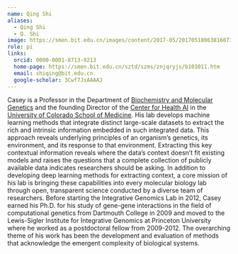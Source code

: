 ```yaml
---
name: Qing Shi
aliases:
  - Qing Shi
  - Q. Shi
image: https://smen.bit.edu.cn/images/content/2017-05/20170518063816073610.png
role: pi
links:
  orcid: 0000-0001-8713-9213
  home-page: https://smen.bit.edu.cn/sztd/szms/znjqryjs/b101011.htm
  email: shiqing@bit.edu.cn
  google-scholar: 3Cwf7JsAAAAJ
---
```


Casey is a Professor in the Department of [Biochemistry and Molecular Genetics](https://medschool.cuanschutz.edu/biochemistry) and the founding Director of the [Center for Health AI](https://medschool.cuanschutz.edu/ai) in the [University of Colorado School of Medicine](https://medschool.cuanschutz.edu/).
His lab develops machine learning methods that integrate distinct large-scale datasets to extract the rich and intrinsic information embedded in such integrated data.
This approach reveals underlying principles of an organism’s genetics, its environment, and its response to that environment.
Extracting this key contextual information reveals where the data’s context doesn’t fit existing models and raises the questions that a complete collection of publicly available data indicates researchers should be asking.
In addition to developing deep learning methods for extracting context, a core mission of his lab is bringing these capabilities into every molecular biology lab through open, transparent science conducted by a diverse team of researchers.
Before starting the Integrative Genomics Lab in 2012, Casey earned his Ph.D. for his study of gene-gene interactions in the field of computational genetics from Dartmouth College in 2009 and moved to the Lewis-Sigler Institute for Integrative Genomics at Princeton University where he worked as a postdoctoral fellow from 2009-2012.
The overarching theme of his work has been the development and evaluation of methods that acknowledge the emergent complexity of biological systems.
